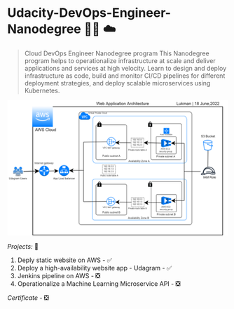 # Udacity-DevOps-Engineer-Nanodegree :technologist: :cloud:

> Cloud DevOps Engineer Nanodegree program
This Nanodegree program helps to operationalize infrastructure at scale and deliver applications and services at high velocity. Learn to design and deploy infrastructure as code, build and monitor CI/CD pipelines for different deployment strategies, and deploy scalable microservices using Kubernetes.

![DevOps App Architecture](https://raw.githubusercontent.com/ismailukman/Udacity-DevOps-Engineer-Nanodegree/master/Deply-Highly-available-webApp-Udagram/devops_architech.png)

*Projects:*  :open_book:
1. Deply static website on AWS - :white_check_mark:
2. Deploy a high-availability website app - Udagram - :white_check_mark:
3. Jenkins pipeline on AWS - :negative_squared_cross_mark: 
4. Operationalize a Machine Learning Microservice API - :negative_squared_cross_mark: 

*Certificate* - :negative_squared_cross_mark: 
